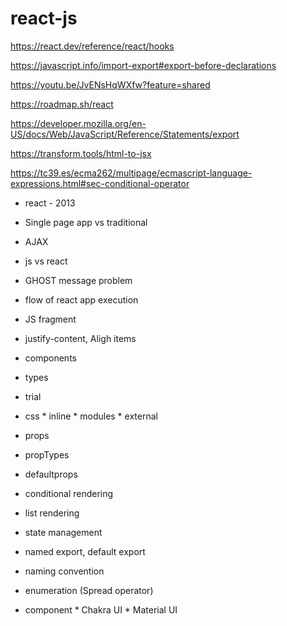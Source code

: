 # react-js

https://react.dev/reference/react/hooks

https://javascript.info/import-export#export-before-declarations

https://youtu.be/JvENsHqWXfw?feature=shared

https://roadmap.sh/react

https://developer.mozilla.org/en-US/docs/Web/JavaScript/Reference/Statements/export

https://transform.tools/html-to-jsx

https://tc39.es/ecma262/multipage/ecmascript-language-expressions.html#sec-conditional-operator

* react - 2013
* Single page app vs traditional
* AJAX
* js vs react
* GHOST message problem
* flow of react app execution
* JS fragment


* justify-content, Aligh items

* components
* types
* trial
* css
        * inline
        * modules
        * external

* props
* propTypes
* defaultprops
* conditional rendering
* list rendering
* state management
* named export, default export
* naming convention
* enumeration (Spread operator)




* component
        * Chakra UI
        * Material UI
        




